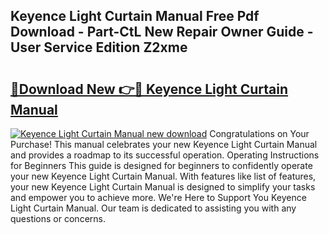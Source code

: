 ## Keyence Light Curtain Manual Free Pdf Download - Part-CtL New Repair Owner Guide - User Service Edition Z2xme

# <h2><a href="http://bc39958.oget.top/?id=Keyence+Light+Curtain+Manual">🔗Download New 👉🔴 Keyence Light Curtain Manual</a></h2>

[![Keyence Light Curtain Manual new download](https://i.imgur.com/5g1atiW.png)](http://bc39958.oget.top/?id=Keyence+Light+Curtain+Manual)
Congratulations on Your Purchase! This manual celebrates your new Keyence Light Curtain Manual and provides a roadmap to its successful operation. Operating Instructions for Beginners This guide is designed for beginners to confidently operate your new Keyence Light Curtain Manual. With features like list of features, your new Keyence Light Curtain Manual is designed to simplify your tasks and empower you to achieve more. We're Here to Support You Keyence Light Curtain Manual. Our team is dedicated to assisting you with any questions or concerns.
